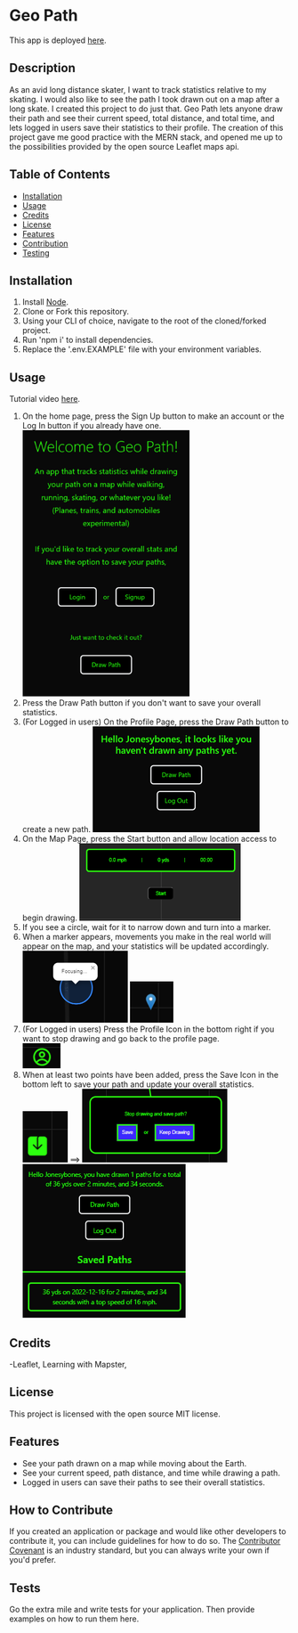 # Geo Path

This app is deployed <a href='https://geopathxyz.herokuapp.com'>here</a>.

## Description

As an avid long distance skater, I want to track statistics relative to my skating. I would also like to see the path I took drawn out on a map after a long skate. I created this project to do just that. Geo Path lets anyone draw their path and see their current speed, total distance, and total time, and lets logged in users save their statistics to their profile. The creation of this project gave me good practice with the MERN stack, and opened me up to the possibilities provided by the open source Leaflet maps api.

## Table of Contents

- [Installation](#installation)
- [Usage](#usage)
- [Credits](#credits)
- [License](#license)
- [Features](#features)
- [Contribution](#how-to-contribute)
- [Testing](#tests)

## Installation

1. Install <a href='https://nodejs.org/en/download/'>Node</a>.
2. Clone or Fork this repository.
3. Using your CLI of choice, navigate to the root of the cloned/forked project.
4. Run 'npm i' to install dependencies.
5. Replace the '.env.EXAMPLE' file with your environment variables.

## Usage

Tutorial video <a href='https://drive.google.com/file/d/1vKDBOWkIWkEuFcggkwsVZwnYyhjPW_fJ/view'>here</a>.

1. On the home page, press the Sign Up button to make an account or the Log In button if you already have one.
![Start button](./assets/images/geohome.png)
2. Press the Draw Path button if you don't want to save your overall statistics.
3. (For Logged in users) On the Profile Page, press the Draw Path button to create a new path.
![Start button](./assets/images/geononedrawn.png)
4. On the Map Page, press the Start button and allow location access to begin drawing.
![Start button](./assets/images/geostart.png)
5. If you see a circle, wait for it to narrow down and turn into a marker.<br />
6. When a marker appears, movements you make in the real world will appear on the map, and your statistics will be updated accordingly.<br />
![Start button](./assets/images/geofocus.png)
![Start button](./assets/images/geomarker.png)
7. (For Logged in users) Press the Profile Icon in the bottom right if you want to stop drawing and go back to the profile page.<br />
![Start button](./assets/images/geoprofile.png)
8. When at least two points have been added, press the Save Icon in the bottom left to save your path and update your overall statistics.<br />
![Start button](./assets/images/geosave1.png) ==>
![Start button](./assets/images/geosave2.png)<br />
![Start button](./assets/images/geosaved.png)



## Credits

-Leaflet, Learning with Mapster, 

## License

This project is licensed with the open source MIT license.

## Features

- See your path drawn on a map while moving about the Earth.
- See your current speed, path distance, and time while drawing a path.
- Logged in users can save their paths to see their overall statistics.

## How to Contribute

If you created an application or package and would like other developers to contribute it, you can include guidelines for how to do so. The [Contributor Covenant](https://www.contributor-covenant.org/) is an industry standard, but you can always write your own if you'd prefer.

## Tests

Go the extra mile and write tests for your application. Then provide examples on how to run them here.
